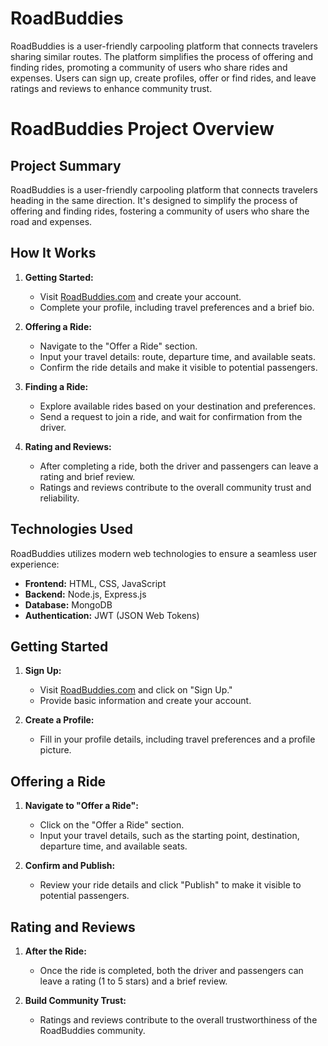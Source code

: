 # RoadBuddies
RoadBuddies is a user-friendly carpooling platform that connects travelers sharing similar routes. The platform simplifies the process of offering and finding rides, promoting a community of users who share rides and expenses. Users can sign up, create profiles, offer or find rides, and leave ratings and reviews to enhance community trust.


# RoadBuddies Project Overview

## Project Summary

RoadBuddies is a user-friendly carpooling platform that connects travelers heading in the same direction. It's designed to simplify the process of offering and finding rides, fostering a community of users who share the road and expenses.


## How It Works

1. **Getting Started:**

   - Visit [RoadBuddies.com](https://www.roadbuddies.com) and create your account.
   - Complete your profile, including travel preferences and a brief bio.

2. **Offering a Ride:**

   - Navigate to the "Offer a Ride" section.
   - Input your travel details: route, departure time, and available seats.
   - Confirm the ride details and make it visible to potential passengers.

3. **Finding a Ride:**

   - Explore available rides based on your destination and preferences.
   - Send a request to join a ride, and wait for confirmation from the driver.

4. **Rating and Reviews:**

   - After completing a ride, both the driver and passengers can leave a rating and brief review.
   - Ratings and reviews contribute to the overall community trust and reliability.
  
## Technologies Used

RoadBuddies utilizes modern web technologies to ensure a seamless user experience:

- **Frontend:** HTML, CSS, JavaScript
- **Backend:** Node.js, Express.js
- **Database:** MongoDB
- **Authentication:** JWT (JSON Web Tokens)

## Getting Started

1. **Sign Up:**

   - Visit [RoadBuddies.com](https://www.roadbuddies.com) and click on "Sign Up."
   - Provide basic information and create your account.

2. **Create a Profile:**

   - Fill in your profile details, including travel preferences and a profile picture.

## Offering a Ride

1. **Navigate to "Offer a Ride":**

   - Click on the "Offer a Ride" section.
   - Input your travel details, such as the starting point, destination, departure time, and available seats.

2. **Confirm and Publish:**

   - Review your ride details and click "Publish" to make it visible to potential passengers.

## Rating and Reviews

1. **After the Ride:**

   - Once the ride is completed, both the driver and passengers can leave a rating (1 to 5 stars) and a brief review.

2. **Build Community Trust:**

   - Ratings and reviews contribute to the overall trustworthiness of the RoadBuddies community.
